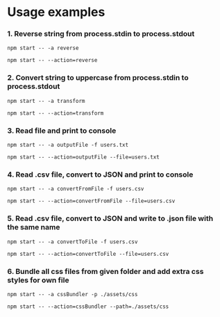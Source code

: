 # Usage examples

### 1. Reverse string from process.stdin to process.stdout
`npm start -- -a reverse`

`npm start -- --action=reverse`



### 2. Convert string to uppercase from process.stdin to process.stdout

`npm start -- -a transform`

`npm start -- --action=transform`



### 3. Read file and print to console

`npm start -- -a outputFile -f users.txt`

`npm start -- --action=outputFile --file=users.txt`



### 4. Read .csv file, convert to JSON and print to console

`npm start -- -a convertFromFile -f users.csv`

`npm start -- --action=convertFromFile --file=users.csv`


### 5. Read .csv file, convert to JSON and write to .json file with the same name

`npm start -- -a convertToFile -f users.csv`

`npm start -- --action=convertToFile --file=users.csv`


### 6. Bundle all css files from given folder and add extra css styles for own file

`npm start -- -a cssBundler -p ./assets/css`

`npm start -- --action=cssBundler --path=./assets/css`
